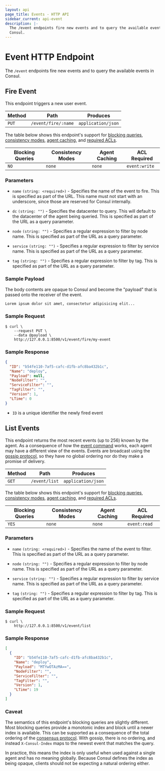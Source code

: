 ```yaml
---
layout: api
page_title: Events - HTTP API
sidebar_current: api-event
description: |-
  The /event endpoints fire new events and to query the available events in
  Consul.
---
```


# Event HTTP Endpoint

The `/event` endpoints fire new events and to query the available events in
Consul.

## Fire Event

This endpoint triggers a new user event.

| Method | Path                         | Produces                   |
| ------ | ---------------------------- | -------------------------- |
| `PUT`  | `/event/fire/:name`          | `application/json`         |

The table below shows this endpoint's support for
[blocking queries](/api/features/blocking.html),
[consistency modes](/api/features/consistency.html),
[agent caching](/api/features/caching.html), and
[required ACLs](/api/index.html#authentication).

| Blocking Queries | Consistency Modes | Agent Caching | ACL Required  |
| ---------------- | ----------------- | ------------- | ------------- |
| `NO`             | `none`            | `none`        | `event:write` |

### Parameters

- `name` `(string: <required>)` - Specifies the name of the event to fire. This
  is specified as part of the URL. This name must not start with an underscore,
  since those are reserved for Consul internally.

- `dc` `(string: "")` - Specifies the datacenter to query. This will default to
  the datacenter of the agent being queried. This is specified as part of the
  URL as a query parameter.

- `node` `(string: "")` - Specifies a regular expression to filter by node name.
  This is specified as part of the URL as a query parameter.

- `service` `(string: "")` - Specifies a regular expression to filter by service
  name. This is specified as part of the URL as a query parameter.

- `tag` `(string: "")` - Specifies a regular expression to filter by tag. This
  is specified as part of the URL as a query parameter.

### Sample Payload

The body contents are opaque to Consul and become the "payload" that is passed
onto the receiver of the event.

```text
Lorem ipsum dolor sit amet, consectetur adipisicing elit...
```

### Sample Request

```text
$ curl \
    --request PUT \
    --data @payload \
    http://127.0.0.1:8500/v1/event/fire/my-event
```

### Sample Response

```json
{
  "ID": "b54fe110-7af5-cafc-d1fb-afc8ba432b1c",
  "Name": "deploy",
  "Payload": null,
  "NodeFilter": "",
  "ServiceFilter": "",
  "TagFilter": "",
  "Version": 1,
  "LTime": 0
}
```

- `ID` is a unique identifier the newly fired event

## List Events

This endpoint returns the most recent events (up to 256) known by the agent. As a
consequence of how the [event command](/docs/commands/event.html) works, each
agent may have a different view of the events. Events are broadcast using the
[gossip protocol](/docs/internals/gossip.html), so they have no global ordering
nor do they make a promise of delivery.

| Method | Path                         | Produces                   |
| ------ | ---------------------------- | -------------------------- |
| `GET`  | `/event/list`                | `application/json`         |

The table below shows this endpoint's support for
[blocking queries](/api/features/blocking.html),
[consistency modes](/api/features/consistency.html),
[agent caching](/api/features/caching.html), and
[required ACLs](/api/index.html#authentication).

| Blocking Queries | Consistency Modes | Agent Caching | ACL Required |
| ---------------- | ----------------- | ------------- | ------------ |
| `YES`            | `none`            | `none`        | `event:read` |

### Parameters

- `name` `(string: <required>)` - Specifies the name of the event to filter.
  This is specified as part of the URL as a query parameter.

- `node` `(string: "")` - Specifies a regular expression to filter by node name.
  This is specified as part of the URL as a query parameter.

- `service` `(string: "")` - Specifies a regular expression to filter by service
  name. This is specified as part of the URL as a query parameter.

- `tag` `(string: "")` - Specifies a regular expression to filter by tag. This
  is specified as part of the URL as a query parameter.

### Sample Request

```text
$ curl \
    http://127.0.0.1:8500/v1/event/list
```

### Sample Response

```json
[
  {
    "ID": "b54fe110-7af5-cafc-d1fb-afc8ba432b1c",
    "Name": "deploy",
    "Payload": "MTYwOTAzMA==",
    "NodeFilter": "",
    "ServiceFilter": "",
    "TagFilter": "",
    "Version": 1,
    "LTime": 19
  }
]
```

### Caveat

The semantics of this endpoint's blocking queries are slightly different. Most
blocking queries provide a monotonic index and block until a newer index is
available. This can be supported as a consequence of the total ordering of the
[consensus protocol](/docs/internals/consensus.html). With gossip, there is no
ordering, and instead `X-Consul-Index` maps to the newest event that matches the
query.

In practice, this means the index is only useful when used against a single
agent and has no meaning globally. Because Consul defines the index as being
opaque, clients should not be expecting a natural ordering either.
